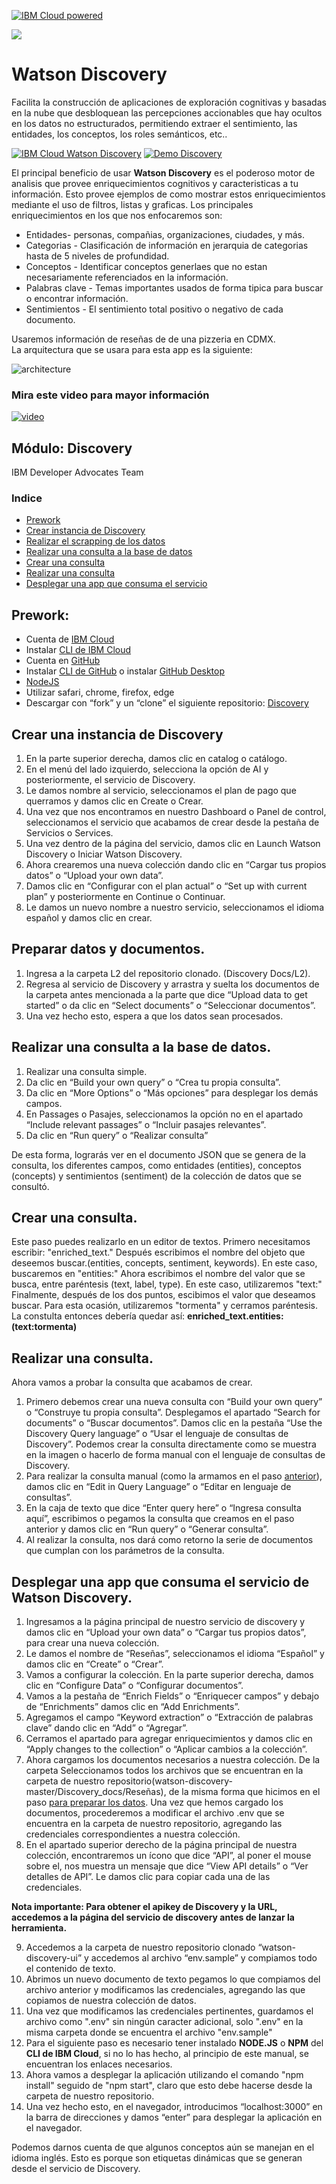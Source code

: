 [![IBM Cloud powered][img-ibmcloud-powered]][url-ibmcloud]

![](img/im1.png)


# Watson Discovery
Facilita la construcción de aplicaciones de exploración cognitivas y basadas en la nube que desbloquean las percepciones accionables que hay ocultos en los datos no estructurados, permitiendo extraer el sentimiento, las entidades, los conceptos, los roles semánticos, etc..

[![IBM Cloud Watson Discovery][img-discovery]][url-discovery] 
[![Demo Discovery][img-demodis]][url-demodis] 

El principal beneficio de usar **Watson Discovery** es el poderoso motor de analisis que provee enriquecimientos cognitivos y caracteristicas a tu información. Esto provee ejemplos de como mostrar estos enriquecimientos mediante el uso de filtros, listas y graficas. Los principales enriquecimientos en los que nos enfocaremos son:

* Entidades- personas, compañias, organizaciones, ciudades, y más.
* Categorias - Clasificación de información en jerarquia de categorias hasta de 5 niveles de profundidad.
* Conceptos - Identificar conceptos generlaes que no estan necesariamente referenciados en la información.
* Palabras clave - Temas importantes usados de forma tipica para buscar o encontrar información.
* Sentimientos - El sentimiento total positivo o negativo de cada documento.

Usaremos información de reseñas de de una pizzeria en CDMX.
<br>
La arquitectura que se usara para esta app es la siguiente:

![architecture](doc/source/images/architecture.png)

### Mira este video para mayor información

[![video](https://img.youtube.com/vi/5EEmQwcjUa4/0.jpg)](https://youtu.be/5EEmQwcjUa4)


## Módulo: Discovery
IBM Developer Advocates Team
### Indice
* [Prework](#Prework)
* [Crear instancia de Discovery](#Crear-una-instancia-de-Discovery)
* [Realizar el scrapping de los datos](#Preparar-datos-y-documentos)
* [Realizar una consulta a la base de datos](#Realizar-una-consulta-a-la-base-de-datos) 
* [Crear una consulta](#Crear-una-consulta)
* [Realizar una consulta](#Realizar-una-consulta)
* [Desplegar una app que consuma el servicio](#Despliegue)

## Prework:
* Cuenta de [IBM Cloud][url-IBMCLOUD]
* Instalar [CLI de IBM Cloud][url-CLI-IBMCLOUD] 
* Cuenta en [GitHub][url-github-join]
* Instalar [CLI de GitHub][url-github-cli] o instalar [GitHub Desktop][url-githubdesktop]
* [NodeJS][url-node]
* Utilizar safari, chrome, firefox, edge
* Descargar con “fork” y un “clone” el siguiente repositorio: [Discovery][url-repodis]

## Crear una instancia de Discovery<br>
1. En la parte superior derecha, damos clic en catalog o catálogo.
2. En el menú del lado izquierdo, selecciona la opción de AI y posteriormente, el servicio de Discovery.
3. Le damos nombre al servicio, seleccionamos el plan de pago que querramos y damos clic en Create o Crear.
4. Una vez que nos encontramos en nuestro Dashboard o Panel de control, seleccionamos el servicio que acabamos de crear desde la pestaña de Servicios o Services.
5. Una vez dentro de la página del servicio, damos clic en Launch Watson Discovery o Iniciar Watson Discovery.
6. Ahora crearemos una nueva colección dando clic en “Cargar tus propios datos” o “Upload your own data”.
7. Damos clic en “Configurar con el plan actual” o “Set up with current plan” y posteriormente en Continue o Continuar.
8. Le damos un nuevo nombre a nuestro servicio, seleccionamos el idioma español y damos clic en crear.

## Preparar datos y documentos.<br>
1. Ingresa a la carpeta L2 del repositorio clonado. (Discovery Docs/L2).
2. Regresa al servicio de Discovery y arrastra y suelta los documentos de la carpeta antes mencionada a la parte que dice “Upload data to get started” o da clic en “Select documents” o “Seleccionar documentos”.
3. Una vez hecho esto, espera a que los datos sean procesados.

## Realizar una consulta a la base de datos.<br>
1. Realizar una consulta simple.
  1. Da clic en “Build your own query” o “Crea tu propia consulta”.
  2. Da clic en “More Options” o “Más opciones” para desplegar los demás campos.
  3. En Passages o Pasajes, seleccionamos la opción no en el apartado “Include relevant passages” o “Incluir pasajes relevantes”.
  4. Da clic en “Run query” o “Realizar consulta”

De esta forma, lograrás ver en el documento JSON que se genera de la consulta, los diferentes campos, como entidades (entities), conceptos (concepts) y sentimientos (sentiment) de la colección de datos que se consultó.

## Crear una consulta.
Este paso puedes realizarlo en un editor de textos.
Primero necesitamos escribir: "enriched_text." <!-- seguido de un punto. -->
Después escribimos el nombre del objeto que deseemos buscar.(entities, concepts, sentiment, keywords). En este caso, buscaremos en "entities:" <!-- Seguido de dos puntos. -->
Ahora escribimos el nombre del valor que se busca, entre paréntesis (text, label, type). En este caso, utilizaremos "text:" <!-- seguido de dos puntos. -->
Finalmente, después de los dos puntos, escibimos el valor que deseamos buscar. Para esta ocasión, utilizaremos "tormenta" y cerramos paréntesis.
La constulta entonces debería quedar así:
**enriched_text.entities:(text:tormenta)**

## Realizar una consulta.
Ahora vamos a probar la consulta que acabamos de crear.
1. Primero debemos crear una nueva consulta con “Build your own query” o “Construye tu propia
consulta”. Desplegamos el apartado “Search for documents” o “Buscar documentos”. Damos clic en la pestaña “Use the Discovery Query language” o “Usar el lenguaje de consultas de Discovery”. Podemos crear la consulta directamente como se muestra en la imagen o hacerlo de forma manual con el lenguaje de consultas de Discovery.
2. Para realizar la consulta manual (como la armamos en el paso [anterior](#Crear-una-consulta)), damos clic en “Edit in Query Language” o “Editar en lenguaje de consultas”.
3. En la caja de texto que dice “Enter query here” o “Ingresa consulta aquí”, escribimos o pegamos la consulta que creamos en el paso anterior y damos clic en “Run query” o “Generar consulta”.
4. Al realizar la consulta, nos dará como retorno la serie de documentos que cumplan con los parámetros de la consulta.

## Desplegar una app que consuma el servicio de Watson Discovery.
1. Ingresamos a la página principal de nuestro servicio de discovery y damos clic en “Upload your own data” o “Cargar tus propios datos”, para crear una nueva colección.
2. Le damos el nombre de “Reseñas”, seleccionamos el idioma “Español” y damos clic en “Create” o “Crear”.
3. Vamos a configurar la colección. En la parte superior derecha, damos clic en “Configure Data” o “Configurar documentos”.
4. Vamos a la pestaña de “Enrich Fields” o “Enriquecer campos” y debajo de “Enrichments” damos clic en “Add Enrichments”.
5. Agregamos el campo “Keyword extraction” o “Extracción de palabras clave” dando clic en “Add” o “Agregar”.
6. Cerramos el apartado para agregar enriquecimientos y damos clic en “Apply changes to the collection” o “Aplicar cambios a la colección”.
7. Ahora cargamos los documentos necesarios a nuestra colección.
De la carpeta Seleccionamos todos los archivos que se encuentran en la carpeta de nuestro repositorio(watson-discovery-master/Discovery_docs/Reseñas), de la misma forma que hicimos en el paso [para preparar los datos](#Preparar-datos-y-documentos).
Una vez que hemos cargado los documentos, procederemos a modificar el archivo .env que se encuentra en la carpeta de nuestro repositorio, agregando las credenciales correspondientes a nuestra colección.
8. En el apartado superior derecho de la página principal de nuestra colección, encontraremos un ícono que dice “API”, al poner el mouse sobre el, nos muestra un mensaje que dice “View API details” o “Ver detalles de API”. Le damos clic para copiar cada una de las credenciales.

**Nota importante: Para obtener el apikey de Discovery y la URL, accedemos a la página del servicio de discovery antes de lanzar la herramienta.**

9. Accedemos a la carpeta de nuestro repositorio clonado “watson-discovery-ui” y accedemos al archivo “env.sample” y compiamos todo el contenido de texto.
10. Abrimos un nuevo documento de texto pegamos lo que compiamos del archivo anterior y modificamos las credenciales, agregando las que copiamos de nuestra colección de datos.
11. Una vez que modificamos las credenciales pertinentes, guardamos el archivo como ".env" sin ningún caracter adicional, solo ".env" en la misma carpeta donde se encuentra el archivo "env.sample"
12. Para el siguiente paso es necesario tener instalado **NODE.JS** o **NPM** del **CLI de IBM Cloud**, si no lo has hecho, al principio de este manual, se encuentran los enlaces necesarios.
13. Ahora vamos a desplegar la aplicación utilizando el comando "npm install" seguido de "npm start", claro que esto debe hacerse desde la carpeta de nuestro repositorio.
14. Una vez hecho esto, en el navegador, introducimos “localhost:3000” en la barra de direcciones y damos “enter” para desplegar la aplicación en el navegador.

Podemos darnos cuenta de que algunos conceptos aún se manejan en el idioma inglés. Esto es porque son etiquetas dinámicas que se generan desde el servicio de Discovery.





[img-ibmcloud-powered]: https://img.shields.io/badge/IBM%20Cloud-Powered-blue.svg
[url-ibmcloud]: https://www.ibm.com/cloud/
[url-IBMCLOUD]: https://cloud.ibm.com/registration
[url-CLI-IBMCLOUD]: https://cloud.ibm.com/docs/cli/reference/ibmcloud?topic=cloud-cli-install-ibmcloud-cli
[url-github-join]: https://github.com/join
[url-github-cli]: https://git-scm.com/book/en/v2/Getting-Started-Installing-Git
[url-githubdesktop]: https://desktop.github.com/
[url-node]: https://nodejs.org/es/download/
[img-discovery]: https://img.shields.io/badge/IBM%20Cloud-Watson%20Discovery-blue.svg
[url-discovery]: https://www.ibm.com/cloud/watson-discovery
[img-demodis]: https://img.shields.io/badge/DEMO-Watson%20Discovery-red.svg
[url-demodis]: https://discovery-news-demo.ng.bluemix.net/
[url-repodis]: https://github.com/ibmdevelopermx/watson-discovery